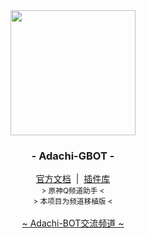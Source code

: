 <div align="center">
    <img src="https://docs.adachi.top/images/adachi.png" width="200"/>
    <h3>- Adachi-GBOT -</h3>
    <div>
        <a href="https://docs.ethreal.cn" target="_blank">官方文档</a> &nbsp;|&nbsp;
        <a href="https://github.com/Extrwave/Adachi-Plugin" target="_blank">插件库</a>
    </div>
    <small>&gt; 原神Q频道助手 &lt;</small>
    <br>
    <small>&gt; 本项目为频道移植版 &lt;</small>
    <div>
        <br/>
        <a href="https://qun.qq.com/qqweb/qunpro/share?_wv=3&_wwv=128&inviteCode=ZcZDq&from=246610&biz=ka ">~ Adachi-BOT交流频道 ~</a>
    </div>
</div>

<div align="center">
<br>
</div>


